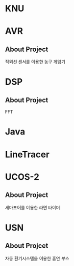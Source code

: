# KNU

# AVR

## About Project

적외선 센서를 이용한 농구 게임기



# DSP

## About Project

FFT



# Java



# LineTracer



# UCOS-2

## About Project

세마포어를 이용한 라면 타이머



# USN

## About Projcet

자동 환기시스템을 이용한 흡연 부스

